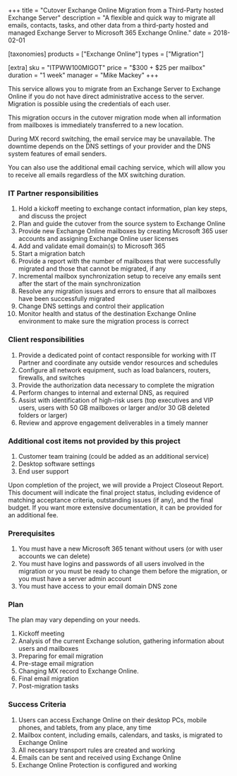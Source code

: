 +++
title = "Cutover Exchange Online Migration from a Third-Party hosted Exchange Server"
description = "A flexible and quick way to migrate all emails, contacts, tasks, and other data from a third-party hosted and managed Exchange Server to Microsoft  365 Exchange Online."
date = 2018-02-01

[taxonomies]
products = ["Exchange Online"]
types = ["Migration"]

[extra]
sku = "ITPWW100MIGOT"
price = "$300 + $25 per mailbox"
duration = "1 week"
manager = "Mike Mackey"
+++

This service allows you to migrate from an Exchange Server to Exchange
Online if you do not have direct administrative access to the server.
Migration is possible using the credentials of each user.

This migration occurs in the cutover migration mode when all information
from mailboxes is immediately transferred to a new location.

During MX record switching, the email service may be unavailable. The
downtime depends on the DNS settings of your provider and the
DNS system features of email senders.

You can also use the additional email caching service, which will allow
you to receive all emails regardless of the MX switching duration.

### IT Partner responsibilities

1.  Hold a kickoff meeting to exchange contact information, plan key
    steps, and discuss the project
2.  Plan and guide the cutover from the source system to Exchange Online
3.  Provide new Exchange Online mailboxes by creating Microsoft 365 user
    accounts and assigning Exchange Online user licenses
4.  Add and validate email domain(s) to Microsoft 365
5.  Start a migration batch
6.  Provide a report with the number of mailboxes that were successfully
    migrated and those that cannot be migrated, if any
7.  Incremental mailbox synchronization setup to receive any emails sent
    after the start of the main synchronization
8.  Resolve any migration issues and errors to ensure that all mailboxes
    have been successfully migrated
9.  Change DNS settings and control their application
10. Monitor health and status of the destination Exchange Online
    environment to make sure the migration process is correct

### Client responsibilities

1.  Provide a dedicated point of contact responsible for working with IT
    Partner and coordinate any outside vendor resources and schedules
2.  Configure all network equipment, such as load balancers, routers,
    firewalls, and switches
3.  Provide the authorization data necessary to complete the migration
4.  Perform changes to internal and external DNS, as required
5.  Assist with identification of high-risk users (top executives and
    VIP users, users with 50 GB mailboxes or larger and/or 30
    GB deleted folders or larger)
6.  Review and approve engagement deliverables in a timely manner

### Additional cost items not provided by this project

1.  Customer team training (could be added as an additional service)
2.  Desktop software settings
3.  End user support

Upon completion of the project, we will provide a Project Closeout
Report. This document will indicate the final project status, including
evidence of matching acceptance criteria, outstanding issues (if any), and the
final budget. If you want more extensive documentation, it can be
provided for an additional fee.

### Prerequisites

1.  You must have a new Microsoft 365 tenant without users (or with user
    accounts we can delete)
2.  You must have logins and passwords of all users involved in the
    migration or you must be ready to change them before the migration,
    or you must have a server admin account
3.  You must have access to your email domain DNS zone

### Plan

The plan may vary depending on your needs.

1.  Kickoff meeting
2.  Analysis of the current Exchange solution, gathering information
    about users and mailboxes
3.  Preparing for email migration
4.  Pre-stage email migration
5.  Changing MX record to Exchange Online.
6.  Final email migration
7.  Post-migration tasks

### Success Criteria

1.  Users can access Exchange Online on their desktop PCs, mobile
    phones, and tablets, from any place, any time
2.  Mailbox content, including emails, calendars, and tasks, is migrated
    to Exchange Online
3.  All necessary transport rules are created and working
4.  Emails can be sent and received using Exchange Online
5.  Exchange Online Protection is configured and working
